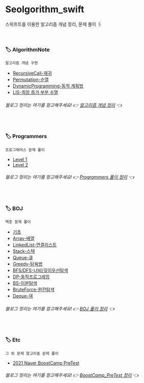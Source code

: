# Seolgorithm_swift
스위프트를 이용한 알고리즘 개념 정리, 문제 풀이 🖇

</br>

### 🏷 AlgorithmNote
```
알고리즘 개념 구현
```
- [RecursiveCall-재귀](https://github.com/seolhee2750/Seolgorithm/tree/main/AlgorithmNote/RecursiveCall/RecursiveCall)
- [Permutation-순열](https://github.com/seolhee2750/Seolgorithm/tree/main/AlgorithmNote/Permutation/Permutation)
- [DynamicProgramming-동적 계획법](https://github.com/seolhee2750/Seolgorithm/tree/main/AlgorithmNote/DynamicProgramming/DynamicProgramming)
- [LIS-최장 증가 부분 수열](https://github.com/seolhee2750/Seolgorithm/tree/main/AlgorithmNote/LIS/LIS)

###### 블로그 정리는 여기를 참고해주세요! 👉 [알고리즘 개념 정리](https://seolhee2750.tistory.com/category/%F0%9F%94%B4%5B%20Swift%20%5D/%EC%95%8C%EA%B3%A0%EB%A6%AC%EC%A6%98%20%EA%B0%9C%EB%85%90%20%EC%A0%95%EB%A6%AC) 👈

</br>

### 🏷 Programmers
```
프로그래머스 문제 풀이
```
- [Level 1](https://github.com/seolhee2750/Seolgorithm/tree/main/Programmers/Level1/Level1_Programmers)
- [Level 2](https://github.com/seolhee2750/Seolgorithm/tree/main/Programmers/Level2/Level2_Programmers)

###### 블로그 정리는 여기를 참고해주세요! 👉 [Programmers 풀이 정리](https://seolhee2750.tistory.com/category/%F0%9F%94%B4%5B%20Swift%20%5D/Programmers) 👈

</br>

### 🏷 BOJ
```
백준 문제 풀이
```
- [기초](https://github.com/seolhee2750/Seolgorithm/tree/main/BOJ/%EA%B8%B0%EC%B4%88)
- [Array-배열](https://github.com/seolhee2750/Seolgorithm/tree/main/BOJ/Array_BOJ/Array_BOJ)
- [LinkedList-연결리스트](https://github.com/seolhee2750/Seolgorithm/tree/main/BOJ/LinkedList_BOJ/LinkedList_BOJ)
- [Stack-스택](https://github.com/seolhee2750/Seolgorithm/tree/main/BOJ/Stack_BOJ/Stack_BOJ)
- [Queue-큐](https://github.com/seolhee2750/Seolgorithm/tree/main/BOJ/Queue_BOJ/Queue_BOJ)
- [Greedy-탐욕법](https://github.com/seolhee2750/Seolgorithm/tree/main/BOJ/Greedy_BOJ/Greedy_BOJ)
- [BFS/DFS-너비/깊이우선탐색](https://github.com/seolhee2750/Seolgorithm/tree/main/BOJ/BFS-DFS_BOJ/BFS-DFS_BOJ)
- [DP-동적프로그래밍](https://github.com/seolhee2750/Seolgorithm/tree/main/BOJ/DP_BOJ/DP_BOJ)
- [BS-이분탐색](https://github.com/seolhee2750/Seolgorithm_swift/tree/main/BOJ/BS_BOJ/BS_BOJ)
- [BruteForce-완전탐색](https://github.com/seolhee2750/Seolgorithm_swift/tree/main/BOJ/BruteFroce_BOJ/BruteFroce_BOJ)
- [Deque-덱](https://github.com/seolhee2750/Seolgorithm_swift/tree/main/BOJ/Deque_BOJ/Deque_BOJ)

###### 블로그 정리는 여기를 참고해주세요! 👉 [BOJ 풀이 정리](https://seolhee2750.tistory.com/category/%F0%9F%94%B4%5B%20Swift%20%5D/BOJ) 👈

</br>

### 🏷 Etc
```
그 외 문제 알고리즘 문제 풀이
```
- [2021 Naver BoostCamp PreTest](https://github.com/seolhee2750/Seolgorithm/tree/main/BoostCampPreTest/BoostCampPreTest)

###### 블로그 정리는 여기를 참고해주세요! 👉 [BoostCamp_PreTest 정리](https://seolhee2750.tistory.com/category/%F0%9F%94%B4%5B%20Swift%20%5D/2021%20BoostCamp%20%EC%9E%90%EA%B0%80%EC%A7%84%EB%8B%A8) 👈
